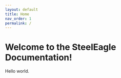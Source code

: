```yaml
---
layout: default
title: Home
nav_order: 1
permalink: /
---
```


# Welcome to the SteelEagle Documentation!

Hello world.

